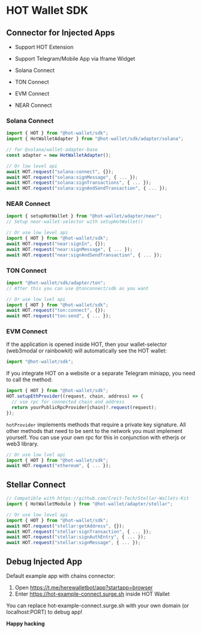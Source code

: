 # HOT Wallet SDK

## Connector for Injected Apps

- Support HOT Extension
- Support Telegram/Mobile App via Iframe Widget

- Solana Connect
- TON Connect
- EVM Connect
- NEAR Connect

### Solana Connect

```ts
import { HOT } from "@hot-wallet/sdk";
import { HotWalletAdapter } from "@hot-wallet/sdk/adapter/solana";

// for @solana/wallet-adapter-base
const adapter = new HotWalletAdapter();

// Or low level api
await HOT.request("solana:connect", {});
await HOT.request("solana:signMessage", { ... });
await HOT.request("solana:signTransactions", { ... });
await HOT.request("solana:signAndSendTransaction", { ... });
```

### NEAR Connect

```ts
import { setupHotWallet } from "@hot-wallet/adapter/near";
// Setup near-wallet-selector with setupHotWallet()

// Or use low level api
import { HOT } from "@hot-wallet/sdk";
await HOT.request("near:signIn", {});
await HOT.request("near:signMessage", { ... });
await HOT.request("near:signAndSendTransaction", { ... });
```

### TON Connect

```ts
import "@hot-wallet/sdk/adapter/ton";
// After this you can use @tonconnect/sdk as you want

// Or use low lvel api
import { HOT } from "@hot-wallet/sdk";
await HOT.request("ton:connect", {});
await HOT.request("ton:send", { ... });
```

### EVM Connect

If the application is opened inside HOT, then your wallet-selector (web3modal or rainbowkit) will automatically see the HOT wallet:

```ts
import "@hot-wallet/sdk";
```

If you integrate HOT on a website or a separate Telegram miniapp, you need to call the method:

```ts
import { HOT } from "@hot-wallet/sdk";
HOT.setupEthProvider((request, chain, address) => {
  // use rpc for connected chain and address
  return yourPublicRpcProvider[chain]?.request(request);
});
```

`hotProvider` implements methods that require a private key signature. All other methods that need to be sent to the network you must implement yourself.
You can use your own rpc for this in conjunction with etherjs or web3 library.

```ts
// Or use low lvel api
import { HOT } from "@hot-wallet/sdk";
await HOT.request("ethereum", { ... });
```

## Stellar Connect

```ts
// Compatible with https://github.com/Creit-Tech/Stellar-Wallets-Kit
import { HotWalletModule } from "@hot-wallet/adapter/stellar";

// Or use low level api
import { HOT } from "@hot-wallet/sdk";
await HOT.request("stellar:getAddress", {});
await HOT.request("stellar:signTransaction", { ... });
await HOT.request("stellar:signAuthEntry", { ... });
await HOT.request("stellar:signMessage", { ... });
```

## Debug Injected App

Default example app with chains connector:

1. Open https://t.me/herewalletbot/app?startapp=browser
2. Enter https://hot-example-connect.surge.sh inside HOT Wallet

You can replace hot-example-connect.surge.sh with your own domain (or localhost:PORT) to debug app!

**Happy hacking**
